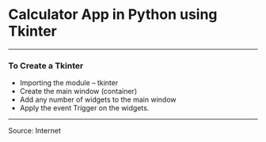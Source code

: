 # Calculator App in Python using Tkinter
---

### To Create a Tkinter
* Importing the module – tkinter
* Create the main window (container)
* Add any number of widgets to the main window
* Apply the event Trigger on the widgets.

---

Source: Internet